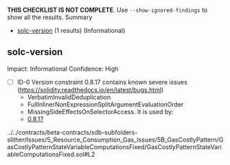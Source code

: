 **THIS CHECKLIST IS NOT COMPLETE**. Use `--show-ignored-findings` to show all the results.
Summary
 - [solc-version](#solc-version) (1 results) (Informational)
## solc-version
Impact: Informational
Confidence: High
 - [ ] ID-0
Version constraint 0.8.17 contains known severe issues (https://solidity.readthedocs.io/en/latest/bugs.html)
	- VerbatimInvalidDeduplication
	- FullInlinerNonExpressionSplitArgumentEvaluationOrder
	- MissingSideEffectsOnSelectorAccess.
It is used by:
	- [0.8.17](../../contracts/beta-contracts/sdb-subfolders-slither/Issues/5_Resource_Consumption_Gas_Issues/5B_GasCostlyPattern/GasCostlyPatternStateVariableComputationsFixed/GasCostlyPatternStateVariableComputationsFixed.sol#L2)

../../contracts/beta-contracts/sdb-subfolders-slither/Issues/5_Resource_Consumption_Gas_Issues/5B_GasCostlyPattern/GasCostlyPatternStateVariableComputationsFixed/GasCostlyPatternStateVariableComputationsFixed.sol#L2


